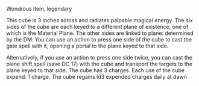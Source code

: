 Wondrous item, legendary 

This cube is 3 inches across and radiates palpable magical energy. The six sides of the cube are each keyed to a different plane of existence, one of which is the Material Plane. The other sides are linked to plane: determined by the DM. You can use an action to press one side of the cube to cast the gate spell with it, opening a portal to the plane keyed to that side. 

Alternatively, if you use an action to press one side twice, you can cast the plane shift spell (save DC 17) with the cube and transport the targets to the plane keyed to that side. The cube has 3 charges. Each use of the cube expend: 1 charge. The cube regains ld3 expended charges daily at dawn